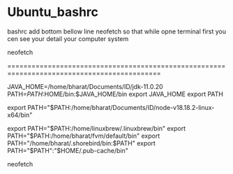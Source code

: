# Ubuntu_bashrc

bashrc add bottom bellow line neofetch so that while opne terminal first you cen see your detail your computer system

neofetch






============================================================================================

JAVA_HOME=/home/bharat/Documents/ID/jdk-11.0.20
PATH=$PATH:$HOME/bin:$JAVA_HOME/bin
export JAVA_HOME
export PATH

export PATH="$PATH:/home/bharat/Documents/ID/node-v18.18.2-linux-x64/bin"

export PATH="$PATH:/home/linuxbrew/.linuxbrew/bin"
export PATH="$PATH:/home/bharat/fvm/default/bin"
export PATH="/home/bharat/.shorebird/bin:$PATH"
export PATH="$PATH":"$HOME/.pub-cache/bin"



neofetch

